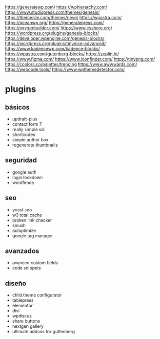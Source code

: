 https://generatewp.com/
https://wphierarchy.com/
https://www.studiopress.com/themes/genesis/
https://themeisle.com/themes/neve/
https://wpastra.com/
https://oceanwp.org/
https://generatepress.com/
https://oxygenbuilder.com/
https://www.csshero.org/
https://wordpress.org/plugins/genesis-blocks/
https://developer.wpengine.com/genesis-blocks/
https://wordpress.org/plugins/tinymce-advanced/
https://www.kadencewp.com/kadence-blocks/
https://wpastra.com/gutenberg-blocks/
https://zeplin.io/
https://www.figma.com/
https://www.iconfinder.com/
https://tinypng.com/
https://coolors.co/palettes/trending
https://www.awwwards.com/
https://webcode.tools/
https://www.wpthemedetector.com/

# plugins

## básicos
- updraft-plus
- contact form 7 
- really simple ssl 
- shortcodes 
- simple author box 
- regenerate thumbnails 

## seguridad
- google auth 
- login lockdown 
- wordfence 

## seo
- yoast seo 
- w3 total cache 
- broken link checker 
- smush 
- autoptimize
- google tag manager 

## avanzados
- avanced custom fields 
- code snippets 

## diseño

- child theme configurator 
- tablepress 
- elementor 
- divi 
- wpdiscuz
- share buttons 
- nextgen gallery 
- ultimate addons for guttenberg 

